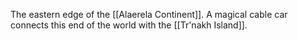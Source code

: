 The eastern edge of the [[Alaerela Continent]]. A magical cable car connects this end of the world with the [[Tr'nakh Island]].